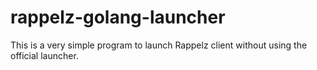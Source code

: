 # rappelz-golang-launcher
This is a very simple program to launch Rappelz client without using the official launcher.
